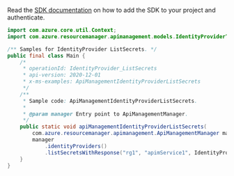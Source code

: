 Read the [SDK documentation](https://github.com/Azure/azure-sdk-for-java/blob/azure-resourcemanager-apimanagement_1.0.0-beta.2/sdk/apimanagement/azure-resourcemanager-apimanagement/README.md) on how to add the SDK to your project and authenticate.

```java
import com.azure.core.util.Context;
import com.azure.resourcemanager.apimanagement.models.IdentityProviderType;

/** Samples for IdentityProvider ListSecrets. */
public final class Main {
    /*
     * operationId: IdentityProvider_ListSecrets
     * api-version: 2020-12-01
     * x-ms-examples: ApiManagementIdentityProviderListSecrets
     */
    /**
     * Sample code: ApiManagementIdentityProviderListSecrets.
     *
     * @param manager Entry point to ApiManagementManager.
     */
    public static void apiManagementIdentityProviderListSecrets(
        com.azure.resourcemanager.apimanagement.ApiManagementManager manager) {
        manager
            .identityProviders()
            .listSecretsWithResponse("rg1", "apimService1", IdentityProviderType.AAD_B2C, Context.NONE);
    }
}
```
